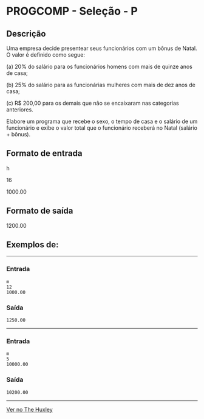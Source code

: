 # PROGCOMP - Seleção - P

## Descrição
Uma empresa decide presentear seus funcionários com um bônus de Natal. O valor é definido como segue: 

(a) 20% do salário para os funcionários homens com mais de quinze anos de casa;

(b) 25% do salário para as funcionárias mulheres com mais de dez anos de casa;

(c) R$ 200,00 para os demais que não se encaixaram nas categorias anteriores. 

Elabore um programa que recebe o sexo, o tempo de casa e o salário de um funcionário e exibe o valor total que o funcionário receberá no Natal (salário + bônus).


## Formato de entrada

h

16

1000.00


## Formato de saída

1200.00

## Exemplos de:
__________________________
### Entrada
    m
    12
    1000.00

### Saída
    1250.00
__________________________

### Entrada
    m
    5
    10000.00

### Saída
    10200.00
__________________________
[Ver no The Huxley](https://thehuxley.com/problem/2456)